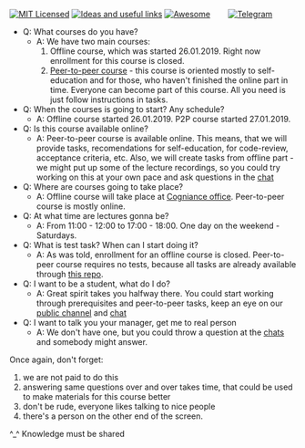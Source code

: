 [![MIT Licensed][icon-mit]][license]
[![Ideas and useful links][icon-ideas]][ideas]
[![Awesome][icon-awesome]][awesome]
&nbsp;&nbsp;&nbsp;&nbsp;&nbsp;&nbsp;
[![Telegram][icon-chat]][chat]

- Q: What courses do you have?
  + A: We have two main courses:
    1. Offline course, which was started 26.01.2019. Right now enrollment for this course is closed.
    2. [Peer-to-peer course](https://github.com/kottans/frontend/issues/227) - this course is oriented mostly to self-education and for those, who haven't finished the online part in time. Everyone can become part of this course. All you need is just follow instructions in tasks.
- Q: When the courses is going to start? Any schedule?
  + A: Offline course started 26.01.2019. P2P course started 27.01.2019.
- Q: Is this course available online?
  + A: Peer-to-peer course is available online. This means, that we will provide tasks, recomendations for self-education, for code-review, acceptance criteria, etc. Also, we will create tasks from offline part - we might put up some of the lecture recordings, so you could try working on this at your own pace and ask questions in the [chat]
- Q: Where are courses going to take place?
  + A: Offline course will take place at [Cogniance office](https://goo.gl/maps/cVxLSCpWPUB2). Peer-to-peer course is mostly online.
- Q: At what time are lectures gonna be?
  + A: From 11:00 - 12:00 to 17:00 - 18:00. One day on the weekend - Saturdays.
- Q: What is test task? When can I start doing it?
  + A: As was told, enrollment for an offline course is closed. Peer-to-peer course requires no tests, because all tasks are already available through [this repo](https://github.com/kottans/frontend#ready).
- Q: I want to be a student, what do I do?
  + A: Great spirit takes you halfway there. You could start working through prerequisites and peer-to-peer tasks, keep an eye on our [public channel](https://twitter.com/kottans_org) and [chat](https://github.com/kottans/frontend#chats)
- Q: I want to talk you your manager, get me to real person
  + A: We don't have one, but you could throw a question at the [chats](https://github.com/kottans/frontend#chats) and somebody might answer.

Once again, don't forget:
1) we are not paid to do this
2) answering same questions over and over takes time, that could be used to make materials for this course better
3) don't be rude, everyone likes talking to nice people
4) there's a person on the other end of the screen.

^_^ Knowledge must be shared
  
[icon-chat]: https://img.shields.io/badge/chat-on%20telegram-blue.svg
[icon-mit]: https://img.shields.io/badge/license-MIT-blue.svg
[icon-ideas]: https://img.shields.io/badge/google--doc-ideas-ff69b4.svg
[icon-awesome]: https://cdn.rawgit.com/sindresorhus/awesome/d7305f38d29fed78fa85652e3a63e154dd8e8829/media/badge.svg

[license]: https://github.com/Kottans/web/blob/master/LICENSE.md
[awesome]: https://github.com/sindresorhus/awesome#front-end-development
[ideas]: https://docs.google.com/spreadsheets/d/1bZJhYjK3VHOS2HmQb2Fs4aHfEBt8mp1F09j9nEEDaqE/edit#gid=818017811
[chat]: https://t.me/joinchat/CX8EF1JmLm9IM6J6oy2U7Q
